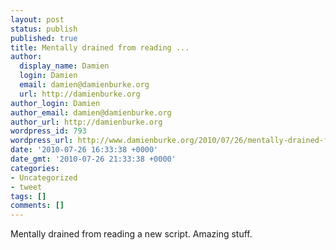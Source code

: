 ```yaml
---
layout: post
status: publish
published: true
title: Mentally drained from reading ...
author:
  display_name: Damien
  login: Damien
  email: damien@damienburke.org
  url: http://damienburke.org
author_login: Damien
author_email: damien@damienburke.org
author_url: http://damienburke.org
wordpress_id: 793
wordpress_url: http://www.damienburke.org/2010/07/26/mentally-drained-from-reading-2/
date: '2010-07-26 16:33:38 +0000'
date_gmt: '2010-07-26 21:33:38 +0000'
categories:
- Uncategorized
- tweet
tags: []
comments: []
---
```

<p>Mentally drained from reading a new script. Amazing stuff.</p>
